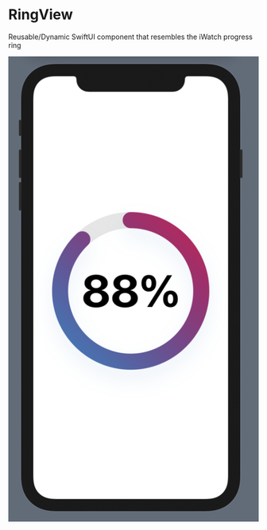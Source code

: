 # RingView
Reusable/Dynamic SwiftUI component that resembles the iWatch progress ring

![Snapshot](snapshot.png)
